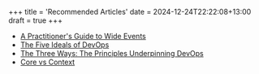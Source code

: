 +++
title = 'Recommended Articles'
date = 2024-12-24T22:22:08+13:00
draft = true
+++

 * [A Practitioner's Guide to Wide Events](https://jeremymorrell.dev/blog/a-practitioners-guide-to-wide-events/)
 * [The Five Ideals of DevOps](https://itrevolution.com/five-ideals-of-devops/)
 * [The Three Ways: The Principles Underpinning DevOps](https://itrevolution.com/the-three-ways-principles-underpinning-devops/)
 * [Core vs Context](https://medium.com/a-technical-leaders-toolbox/core-vs-context-3da8309cc71b)
